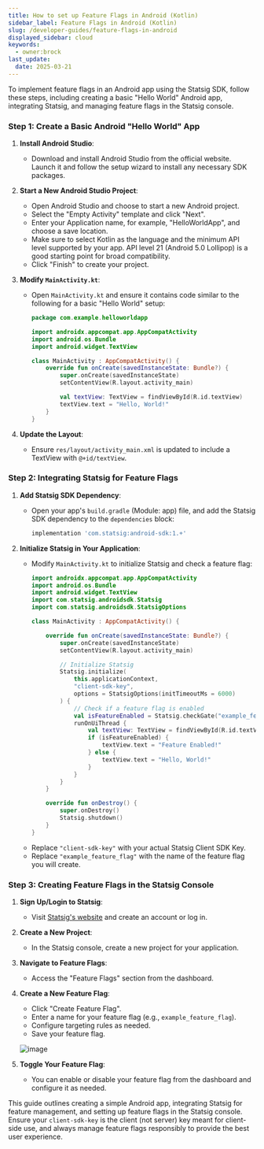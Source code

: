 ```yaml
---
title: How to set up Feature Flags in Android (Kotlin)
sidebar_label: Feature Flags in Android (Kotlin)
slug: /developer-guides/feature-flags-in-android
displayed_sidebar: cloud
keywords:
  - owner:brock
last_update:
  date: 2025-03-21
---
```


To implement feature flags in an Android app using the Statsig SDK, follow these steps, including creating a basic "Hello World" Android app, integrating Statsig, and managing feature flags in the Statsig console.

### Step 1: Create a Basic Android "Hello World" App

1. **Install Android Studio**:
   - Download and install Android Studio from the official website. Launch it and follow the setup wizard to install any necessary SDK packages.

2. **Start a New Android Studio Project**:
   - Open Android Studio and choose to start a new Android project.
   - Select the "Empty Activity" template and click "Next".
   - Enter your Application name, for example, "HelloWorldApp", and choose a save location.
   - Make sure to select Kotlin as the language and the minimum API level supported by your app. API level 21 (Android 5.0 Lollipop) is a good starting point for broad compatibility.
   - Click "Finish" to create your project.

3. **Modify `MainActivity.kt`**:
   - Open `MainActivity.kt` and ensure it contains code similar to the following for a basic "Hello World" setup:
     ```kotlin
     package com.example.helloworldapp

     import androidx.appcompat.app.AppCompatActivity
     import android.os.Bundle
     import android.widget.TextView

     class MainActivity : AppCompatActivity() {
         override fun onCreate(savedInstanceState: Bundle?) {
             super.onCreate(savedInstanceState)
             setContentView(R.layout.activity_main)

             val textView: TextView = findViewById(R.id.textView)
             textView.text = "Hello, World!"
         }
     }
     ```

4. **Update the Layout**:
   - Ensure `res/layout/activity_main.xml` is updated to include a TextView with `@+id/textView`.

### Step 2: Integrating Statsig for Feature Flags

1. **Add Statsig SDK Dependency**:
   - Open your app's `build.gradle` (Module: app) file, and add the Statsig SDK dependency to the `dependencies` block:
     ```groovy
     implementation 'com.statsig:android-sdk:1.+'
     ```

2. **Initialize Statsig in Your Application**:
   - Modify `MainActivity.kt` to initialize Statsig and check a feature flag:
     ```kotlin
     import androidx.appcompat.app.AppCompatActivity
     import android.os.Bundle
     import android.widget.TextView
     import com.statsig.androidsdk.Statsig
     import com.statsig.androidsdk.StatsigOptions

     class MainActivity : AppCompatActivity() {

         override fun onCreate(savedInstanceState: Bundle?) {
             super.onCreate(savedInstanceState)
             setContentView(R.layout.activity_main)

             // Initialize Statsig
             Statsig.initialize(
                 this.applicationContext,
                 "client-sdk-key",
                 options = StatsigOptions(initTimeoutMs = 6000)
             ) {
                 // Check if a feature flag is enabled
                 val isFeatureEnabled = Statsig.checkGate("example_feature_flag")
                 runOnUiThread {
                     val textView: TextView = findViewById(R.id.textView)
                     if (isFeatureEnabled) {
                         textView.text = "Feature Enabled!"
                     } else {
                         textView.text = "Hello, World!"
                     }
                 }
             }
         }

         override fun onDestroy() {
             super.onDestroy()
             Statsig.shutdown()
         }
     }
     ```
   - Replace `"client-sdk-key"` with your actual Statsig Client SDK Key.
   - Replace `"example_feature_flag"` with the name of the feature flag you will create.

### Step 3: Creating Feature Flags in the Statsig Console

1. **Sign Up/Login to Statsig**:
   - Visit [Statsig's website](https://www.statsig.com/) and create an account or log in.

2. **Create a New Project**:
   - In the Statsig console, create a new project for your application.

3. **Navigate to Feature Flags**:
   - Access the "Feature Flags" section from the dashboard.

4. **Create a New Feature Flag**:
   - Click "Create Feature Flag".
   - Enter a name for your feature flag (e.g., `example_feature_flag`).
   - Configure targeting rules as needed.
   - Save your feature flag.

   ![image](https://github.com/statsig-io/.github/assets/74588208/08e67ba8-b148-4b53-8a7e-ab17e3db4346)

5. **Toggle Your Feature Flag**:
   - You can enable or disable your feature flag from the dashboard and configure it as needed.

This guide outlines creating a simple Android app, integrating Statsig for feature management, and setting up feature flags in the Statsig console. Ensure your `client-sdk-key` is the client (not server) key meant for client-side use, and always manage feature flags responsibly to provide the best user experience.